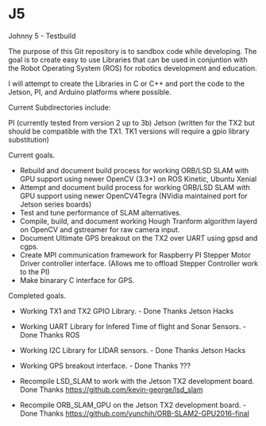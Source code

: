 # J5
Johnny 5 - Testbuild

The purpose of this Git repository is to sandbox code while developing. The goal is to create easy to use Libraries that can be used in conjuntion with the Robot Operating System (ROS) for robotics development and education.

I will attempt to create the Libraries in C or C++ and port the code to the Jetson, PI, and Arduino platforms where possible.

Current Subdirectories include:

PI (currently tested from version 2 up to 3b)
Jetson (written for the TX2 but should be compatible with the TX1.  TK1 versions will require a gpio library substitution)

Current goals.

- Rebuild and document build process for working ORB/LSD SLAM with GPU support using newer OpenCV (3.3+) on ROS Kinetic, Ubuntu Xenial
- Attempt and document build process for working ORB/LSD SLAM with GPU support using newer OpenCV4Tegra (NVidia maintained port for Jetson series boards)
- Test and tune performance of SLAM alternatives.
- Compile, build, and document working Hough Tranform algorithm layerd on OpenCV and gstreamer for raw camera input.
- Document Ultimate GPS breakout on the TX2 over UART using gpsd and cgps.
- Create MPI communication framework for Raspberry PI Stepper Motor Driver controller interface. (Allows me to offload Stepper Controller work to the PI)
- Make binarary C interface for GPS.

Completed goals.

- Working TX1 and TX2 GPIO Library. - Done Thanks Jetson Hacks
- Working UART Library for Infered Time of flight and Sonar Sensors. - Done Thanks ROS
- Working I2C Library for LIDAR sensors. - Done Thanks Jetson Hacks
- Working GPS breakout interface. - Done Thanks ???

- Recompile LSD_SLAM to work with the Jetson TX2 development board. Done Thanks https://github.com/kevin-george/lsd_slam
- Recompile ORB_SLAM_GPU on the Jetson TX2 development board. - Done Thanks https://github.com/yunchih/ORB-SLAM2-GPU2016-final
